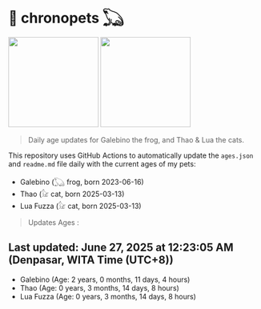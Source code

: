 # 🐾 chronopets 𓆏
<img src="https://github.com/user-attachments/assets/802b3632-7c4b-4232-a3a0-8b1d8fa6f04d" widht=180 height=180 >
<img src="https://github.com/user-attachments/assets/16687005-7ebb-4607-be57-0c8e528fed06" widht=180 height=180 >

> Daily age updates for Galebino the frog, and Thao & Lua the cats.

This repository uses GitHub Actions to automatically update the `ages.json` and `readme.md` file daily with the current ages of my pets: <br>
- Galebino (𓆏 frog, born 2023-06-16)
- Thao (𓃠 cat, born 2025-03-13)
- Lua Fuzza (𓃠 cat, born 2025-03-13)

> Updates Ages :

## Last updated: June 27, 2025 at 12:23:05 AM (Denpasar, WITA Time (UTC+8))

- Galebino (Age: 2 years, 0 months, 11 days, 4 hours)
- Thao (Age: 0 years, 3 months, 14 days, 8 hours)
- Lua Fuzza (Age: 0 years, 3 months, 14 days, 8 hours)

